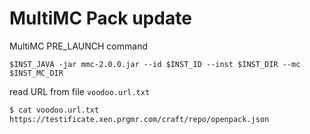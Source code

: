 # MultiMC Pack update

MultiMC PRE_LAUNCH command

`$INST_JAVA -jar mmc-2.0.0.jar --id $INST_ID --inst $INST_DIR --mc $INST_MC_DIR`

read URL from file `voodoo.url.txt`

```bash
$ cat voodoo.url.txt
https://testificate.xen.prgmr.com/craft/repo/openpack.json
```